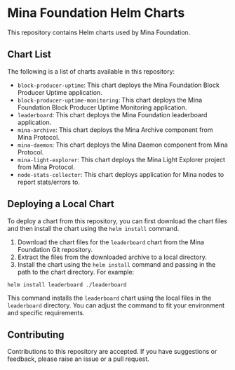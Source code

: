 # Mina Foundation Helm Charts

This repository contains Helm charts used by Mina Foundation.

## Chart List

The following is a list of charts available in this repository:

- `block-producer-uptime`: This chart deploys the Mina Foundation Block Producer Uptime application.
- `block-producer-uptime-monitoring`: This chart deploys the Mina Foundation Block Producer Uptime Monitoring application.
- `leaderboard`: This chart deploys the Mina Foundation leaderboard application.
- `mina-archive`: This chart deploys the Mina Archive component from Mina Protocol.
- `mina-daemon`: This chart deploys the Mina Daemon component from Mina Protocol.
- `mina-light-explorer`: This chart deploys the Mina Light Explorer project from Mina Protocol.
- `node-stats-collector`: This chart deploys application for Mina nodes to report stats/errors to.

## Deploying a Local Chart

To deploy a chart from this repository, you can first download the chart files and then install the chart using the `helm install` command.

1. Download the chart files for the `leaderboard` chart from the Mina Foundation Git repository.
2. Extract the files from the downloaded archive to a local directory.
3. Install the chart using the `helm install` command and passing in the path to the chart directory. For example:

```
helm install leaderboard ./leaderboard
```

This command installs the `leaderboard` chart using the local files in the `leaderboard` directory. You can adjust the command to fit your environment and specific requirements.

## Contributing

Contributions to this repository are accepted. If you have suggestions or feedback, please raise an issue or a pull request.
